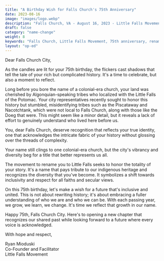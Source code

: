 ```yaml
---
title: "A Birthday Wish for Falls Church's 75th Anniversary"
date: 2023-08-16
image: "images/logo.webp"
description: "Falls Church, VA - August 16, 2023 - Little Falls Movement calls for an embrace of the city's history and a movement toward inclusivity."
draft: false
category: "name-change"
weight: 8
keywords: "Falls Church, Little Falls Movement, 75th anniversary, renaming, inclusivity, diversity, community, Virginia, history, identity"
layout: "op-ed"
---
```


Dear Falls Church City,

As the candles are lit for your 75th birthday, the flickers cast shadows that tell the tale of your rich but complicated history. It's a time to celebrate, but also a moment to reflect.

Long before you bore the name of a colonial-era church, your land was cherished by Algonquian-speaking tribes who localized with the Little Falls of the Potomac. Your city representatives recently sought to honor this history but stumbled, misidentifying tribes such as the Piscataway and Nacotchtank, which were not local to Falls Church, along with those like the Doeg that were. This might seem like a minor detail, but it reveals a lack of effort to genuinely understand who lived here before us.

You, dear Falls Church, deserve recognition that reflects your true identity, one that acknowledges the intricate fabric of your history without glossing over the threads of complexity.

Your name still clings to one colonial-era church, but the city's vibrancy and diversity beg for a title that better represents us all.

The movement to rename you to Little Falls seeks to honor the totality of your story. It's a name that pays tribute to our indigenous heritage and recognizes the diversity that you've become. It symbolizes a shift towards inclusivity and respect for all faiths and secular views.

On this 75th birthday, let's make a wish for a future that's inclusive and united. This is not about rewriting history; it's about embracing a fuller understanding of who we are and who we can be. With each passing year, we grow, we learn, we change. It's time we reflect that growth in our name.

Happy 75th, Falls Church City. Here's to opening a new chapter that recognizes our shared past while looking forward to a future where every voice is acknowledged.

With hope and respect,

Ryan Mioduski <br>
Co-Founder and Facilitator <br>
Little Falls Movement
